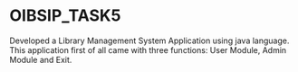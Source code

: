 # OIBSIP_TASK5
Developed a Library Management System Application using java language. This application first of all came with three functions: User Module, Admin Module and Exit.
